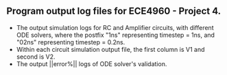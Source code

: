 ## Program output log files for ECE4960 - Project 4.
- The output simulation logs for RC and Amplifier circuits, with different ODE solvers, where the postfix "1ns" representing timestep = 1ns, and "02ns" representing timestep = 0.2ns.
- Within each circuit simulation output file, the first column is V1 and second is V2.
- The output ||error%|| logs of ODE solver's validation.
